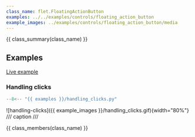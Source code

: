 ```yaml
---
class_name: flet.FloatingActionButton
examples: ../../examples/controls/floating_action_button
example_images: ../examples/controls/floating_action_button/media
---
```


{{ class_summary(class_name) }}

## Examples

[Live example](https://flet-controls-gallery.fly.dev/buttons/floatingactionbutton)

### Handling clicks

```python
--8<-- "{{ examples }}/handling_clicks.py"
```

![handling-clicks]({{ example_images }}/handling_clicks.gif){width="80%"}
/// caption
///

{{ class_members(class_name) }}

